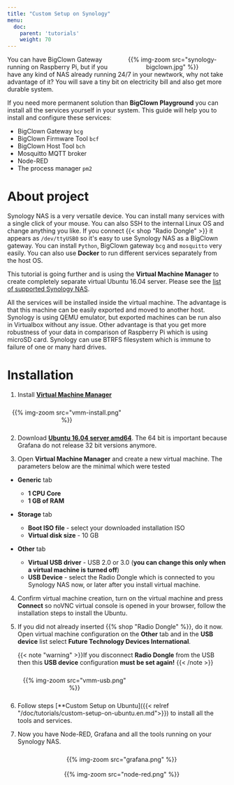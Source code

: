 ```yaml
---
title: "Custom Setup on Synology"
menu:
  doc:
    parent: 'tutorials'
    weight: 70
---
```


<div style="float:right;width:50%;text-align:center;padding-left:10px">
{{% img-zoom src="synology-bigclown.jpg" %}}
</div>

You can have BigClown Gateway running on Raspberry Pi, but if you have any kind of NAS already running 24/7 in your newtwork, why not take advantage of it? You will save a tiny bit on electricity bill and also get more durable system.

If you need more permanent solution than **BigClown Playground** you can install all the services yourself in your system. This guide will help you to install and configure these services:

* BigClown Gateway `bcg`
* BigClown Firmware Tool `bcf`
* BigClown Host Tool `bch`
* Mosquitto MQTT broker
* Node-RED
* The process manager `pm2`

# About project

Synology NAS is a very versatile device. You can install many services with a single click of your mouse. You can also SSH to the internal Linux OS and change anything you like. If you connect {{< shop "Radio Dongle" >}} it appears as `/dev/ttyUSB0` so it's easy to use Synology NAS as a BigClown gateway. You can install `Python`, BigClown gateway `bcg` and `mosquitto` very easily. You can also use **Docker** to run different services separately from the host OS.

This tutorial is going further and is using the **Virtual Machine Manager** to create completely separate virtual Ubuntu 16.04 server. Please see the [list of supported Synology NAS](https://www.synology.com/en-global/dsm/packages/Virtualization).

All the services will be installed inside the virtual machine. The advantage is that this machine can be easily exported and moved to another host. Synology is using QEMU emulator, but exported machines can be run also in Virtualbox without any issue. Other advantage is that you get more robustness of your data in comparison of Raspberry Pi which is using microSD card. Synology can use BTRFS filesystem which is immune to failure of one or many hard drives.

# Installation

1. Install [**Virtual Machine Manager**](https://www.synology.com/en-global/dsm/packages/Virtualization)

<div style="width:50%;text-align:center;padding:10px">
{{% img-zoom src="vmm-install.png" %}}
</div>

2. Download [**Ubuntu 16.04 server amd64**](http://cdimage.ubuntu.com/releases/16.04/release/). The 64 bit is important because Grafana do not release 32 bit versions anymore.

3. Open **Virtual Machine Manager** and create a new virtual machine. The parameters below are the minimal which were tested

  * **Generic** tab
      * **1 CPU Core**
      * **1 GB of RAM**

  * **Storage** tab
      * **Boot ISO file** - select your downloaded installation ISO
      * **Virtual disk size** - 10 GB

  * **Other** tab
      * **Virtual USB driver** - USB 2.0 or 3.0 (**you can change this only when a virtual machine is turned off**)
      * **USB Device** - select the Radio Dongle which is connected to you Synology NAS now, or later after you install virtual machine.

4. Confirm virtual machine creation, turn on the virtual machine and press **Connect** so noVNC virtual console is opened in your browser, follow the installation steps to install the Ubuntu.

5. If you did not already inserted {{% shop "Radio Dongle" %}}, do it now. Open virtual machine configuration on the **Other** tab and in the **USB device** list select **Future Technology Devices International**.

    {{< note "warning" >}}If you disconnect **Radio Dongle** from the USB then this **USB device** configuration **must be set again!**
    {{< /note >}}

    <div style="width:50%;text-align:center;padding:10px">
    {{% img-zoom src="vmm-usb.png" %}}
    </div>

6. Follow steps [**Custom Setup on Ubuntu]({{< relref "/doc/tutorials/custom-setup-on-ubuntu.en.md">}}) to install all the tools and services.

7. Now you have Node-RED, Grafana and all the tools running on your Synology NAS.

<div style="width:100%;text-align:center;padding:10px;">
{{% img-zoom src="grafana.png" %}}
<br /><br />
{{% img-zoom src="node-red.png" %}}
</div>
